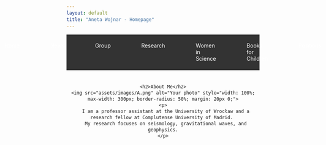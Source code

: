 ```yaml
---
layout: default
title: "Aneta Wojnar - Homepage"
---
```


<!-- Navigation bar on top -->
<nav style="background-color: #333; padding: 10px 0;">
  <ul style="display: flex; justify-content: center; list-style-type: none; margin: 0; padding: 0;">
    <li style="margin: 0 20px; border-bottom: 2px solid transparent;">
      <a href="/" style="color: white; text-decoration: none; padding: 10px 20px; display: inline-block;">Home</a>
    </li>
    <li style="margin: 0 20px; border-bottom: 2px solid transparent;">
      <a href="/news/" style="color: white; text-decoration: none; padding: 10px 20px; display: inline-block;">News</a>
    </li>
    <li style="margin: 0 20px; border-bottom: 2px solid transparent;">
      <a href="/group/" style="color: white; text-decoration: none; padding: 10px 20px; display: inline-block;">Group</a>
    </li>
    <li style="margin: 0 20px; border-bottom: 2px solid transparent;">
      <a href="/research/" style="color: white; text-decoration: none; padding: 10px 20px; display: inline-block;">Research</a>
    </li>
    <li style="margin: 0 20px; border-bottom: 2px solid transparent;">
      <a href="/women-in-science/" style="color: white; text-decoration: none; padding: 10px 20px; display: inline-block;">Women in Science</a>
    </li>
    <li style="margin: 0 20px; border-bottom: 2px solid transparent;">
      <a href="/books-for-children/" style="color: white; text-decoration: none; padding: 10px 20px; display: inline-block;">Books for Children</a>
    </li>
    <li style="margin: 0 20px; border-bottom: 2px solid transparent;">
      <a href="/positions/" style="color: white; text-decoration: none; padding: 10px 20px; display: inline-block;">Positions</a>
    </li>
  </ul>
</nav>

<!-- Content Section -->
<div style="display: flex; justify-content: center; margin-top: 20px;">
  <!-- Left Column: Your photo and brief introduction -->
  <div style="text-align: center; max-width: 600px;">

    <h2>About Me</h2>
    <img src="assets/images/A.png" alt="Your photo" style="width: 100%; max-width: 300px; border-radius: 50%; margin: 20px 0;">
    <p>
      I am a professor assistant at the University of Wrocław and a research fellow at Complutense University of Madrid. 
      My research focuses on seismology, gravitational waves, and geophysics.
    </p>

  </div>
</div>
